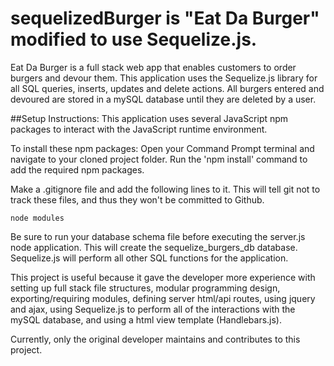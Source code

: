 # sequelizedBurger is "Eat Da Burger" modified to use Sequelize.js. 
Eat Da Burger is a full stack web app that enables customers to order burgers and devour them. This application uses the Sequelize.js library for all SQL queries, inserts, updates and delete actions. 
All burgers entered and devoured are stored in a mySQL database until they are deleted by a user.  

##Setup Instructions:
This application uses several JavaScript npm packages to interact with the JavaScript runtime environment.

To install these npm packages: Open your Command Prompt terminal and navigate to your cloned project folder. Run the 'npm install' command to add the required npm packages.

Make a .gitignore file and add the following lines to it. This will tell git not to track these files, and thus they won't be committed to Github.
```
node modules
```
Be sure to run your database schema file before executing the server.js node application. 
This will create the sequelize_burgers_db database. Sequelize.js will perform all other SQL functions for the application. 

This project is useful because it gave the developer more experience with setting up full stack file structures, modular programming design, exporting/requiring modules, defining server html/api routes, using jquery and ajax, using Sequelize.js to perform all of the interactions with the mySQL database, and using a html view template (Handlebars.js).     

Currently, only the original developer maintains and contributes to this project.
